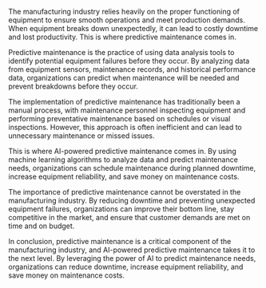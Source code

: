 

The manufacturing industry relies heavily on the proper functioning of equipment to ensure smooth operations and meet production demands. When equipment breaks down unexpectedly, it can lead to costly downtime and lost productivity. This is where predictive maintenance comes in.

Predictive maintenance is the practice of using data analysis tools to identify potential equipment failures before they occur. By analyzing data from equipment sensors, maintenance records, and historical performance data, organizations can predict when maintenance will be needed and prevent breakdowns before they occur.

The implementation of predictive maintenance has traditionally been a manual process, with maintenance personnel inspecting equipment and performing preventative maintenance based on schedules or visual inspections. However, this approach is often inefficient and can lead to unnecessary maintenance or missed issues.

This is where AI-powered predictive maintenance comes in. By using machine learning algorithms to analyze data and predict maintenance needs, organizations can schedule maintenance during planned downtime, increase equipment reliability, and save money on maintenance costs.

The importance of predictive maintenance cannot be overstated in the manufacturing industry. By reducing downtime and preventing unexpected equipment failures, organizations can improve their bottom line, stay competitive in the market, and ensure that customer demands are met on time and on budget.

In conclusion, predictive maintenance is a critical component of the manufacturing industry, and AI-powered predictive maintenance takes it to the next level. By leveraging the power of AI to predict maintenance needs, organizations can reduce downtime, increase equipment reliability, and save money on maintenance costs.


